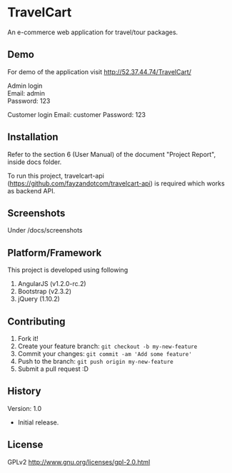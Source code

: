 # TravelCart

An e-commerce web application for travel/tour packages.

## Demo

For demo of the application visit http://52.37.44.74/TravelCart/

Admin login <br>
Email: admin <br>
Password: 123 

Customer login
Email: customer
Password: 123

## Installation

Refer to the section 6 (User Manual) of the document "Project Report", inside docs folder.

To run this project, travelcart-api (https://github.com/fayzandotcom/travelcart-api) is required which works as backend API.

## Screenshots

Under /docs/screenshots

## Platform/Framework

This project is developed using following

1. AngularJS (v1.2.0-rc.2)
2. Bootstrap (v2.3.2)
3. jQuery (1.10.2)

## Contributing

1. Fork it!
2. Create your feature branch: `git checkout -b my-new-feature`
3. Commit your changes: `git commit -am 'Add some feature'`
4. Push to the branch: `git push origin my-new-feature`
5. Submit a pull request :D

## History

Version: 1.0
* Initial release.

## License

GPLv2
http://www.gnu.org/licenses/gpl-2.0.html
